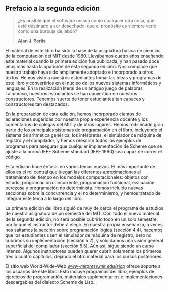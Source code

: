 ## Prefacio a la segunda edición

> ¿Es posible que el software no sea como cualquier otra cosa, que esté destinado a ser desechado: que el propósito es siempre verlo como una burbuja de jabón?
>
> **Alan J. Perlis**

El material de este libro ha sido la base de la asignatura básica de ciencias de la computación del MIT desde 1980. Llevábamos cuatro años enseñando este material cuando la primera edición fue publicada, y han pasado doce años más hasta la aparición de esta segunda edición. Nos complace que nuestro trabajo haya sido ampliamente adoptado e incorporado a otros textos. Hemos visto a nuestros estudiantes tomar las ideas y programas de este libro y convertirlos en el núcleo de los nuevos sistemas informáticos y lenguajes. En la realización literal de un antiguo juego de palabras Talmúdico, nuestros estudiantes se han convertido en nuestros constructores. Tenemos suerte de tener estudiantes tan capaces y constructores tan destacados.

En la preparación de esta edición, hemos incorporado cientos de aclaraciones sugeridas por nuestra propia experiencia docente y los comentarios de colegas del MIT y de otros lugares. Hemos rediseñado gran parte de los principales sistemas de programación en el libro, incluyendo el sistema de aritmética genérica, los intérpretes, el simulador de máquina de registro y el compilador; y hemos reescrito todos los ejemplos de programas para asegurar que cualquier implementación de Scheme que se ajuste a la norma IEEE Scheme standard (IEEE 1990) sea capaz de correr el código.

Esta edición hace énfasis en varios temas nuevos. El más importante de ellos es el rol central que juegan las diferentes aproximaciones al tratamiento del tiempo en los modelos computacionales: objetos con estado, programación concurrente, programación funcional, evaluación perezosa y programación no determinista. Hemos incluido nuevas secciones sobre la concurrencia y el no determinismo, y hemos tratado de integrar este tema a lo largo del libro.

La primera edición del libro siguió de muy de cerca el programa de estudios de nuestra asignatura de un semestre del MIT. Con todo el nuevo material de la segunda edición, no será posible cubrirlo todo en un solo semestre, por lo que el instructor deberá elegir. En nuestra propia enseñanza, a veces nos saltamos la sección sobre programación lógica (sección 4.4), hacemos que los estudiantes usen el simulador de máquina de registro, pero no cubrimos su implementación (sección 5.2), y sólo damos una visión general superficial del compilador (sección 5.5). Aún así, sigue siendo un curso intenso. Algunos instructores pueden querer cubrir solamente los primeros tres o cuatro capítulos, dejando el otro material para los cursos posteriores.

El sitio web World-Wide-Web *www-mitpress.mit.edu/sicp* ofrece soporte a los usuarios de este libro. Esto incluye programas del libro, ejemplos de ejercicios de programación, materiales suplementarios e implementaciones descargables del dialecto Scheme de Lisp.